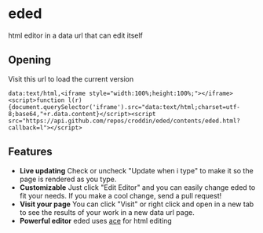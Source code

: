 eded
====

html editor in a data url that can edit itself

## Opening

Visit this url to load the current version

    data:text/html,<iframe style="width:100%;height:100%;"></iframe><script>function l(r){document.querySelector('iframe').src="data:text/html;charset=utf-8;base64,"+r.data.content}</script><script src="https://api.github.com/repos/croddin/eded/contents/eded.html?callback=l"></script>
 
## Features


* __Live updating__ Check or uncheck "Update when i type" to make it so the page is rendered as you type.
* __Customizable__ Just click "Edit Editor" and you can easily change eded to fit your needs. If you make a cool change, send a pull request!
* __Visit your page__ You can click "Visit" or right click and open in a new tab to see the results of your work in a new data url page.
* __Powerful editor__ eded uses [ace](http://ace.c9.io/) for html editing
